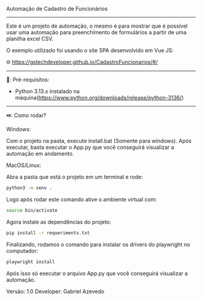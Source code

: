 Automação de Cadastro de Funcionários

------

Este é um projeto de automação, o mesmo é para mostrar que é possível usar uma automação para preenchimento de formulários a partir de uma planilha excel CSV.

O exemplo utilizado foi usando o site SPA desenvolvido em Vue JS:

:globe_with_meridians: https://gstechdeveloper.github.io/CadastroFuncionarios/#/

------

:blue_book:: Pré-requisitos:

- Python 3.13.x instalado na máquina(https://www.python.org/downloads/release/python-3136/)

------

:play_or_pause_button:: Como rodar?

Windows:

Com o projeto na pasta, execute install.bat (Somente para windows). Após executar, basta executar o App.py que você conseguirá visualizar a automação em andamento.

MacOS/Linux:

Abra a pasta que está o projeto em um terminal e rode:

```bash
python3 -m venv .
```

Logo após rodar este comando ative o ambiente virtual com:

```bash
source bin/activate
```

Agora instale as dependências do projeto:

```bash
pip install -r requeriments.txt
```

Finalizando, rodamos o comando para instalar os drivers do playwright no computador:

```bash
playwright install
```

Após isso só executar o arquivo App.py que você conseguirá visualizar a automação.



Versão: 1.0
Developer: Gabriel Azevedo